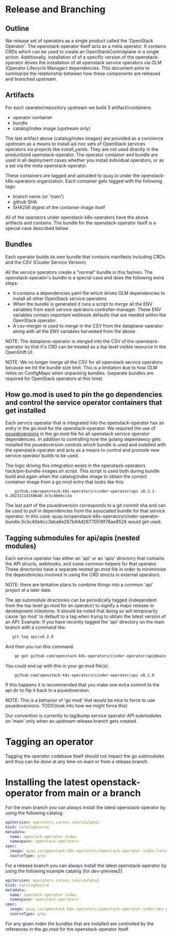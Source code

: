# Release and Branching

## Outline

We release set of operators as a single product called the 'OpenStack Operator'. The openstack-operator itself 
acts as a meta operator. It contains CRDs which can be used to create an OpenStackControlplane in a single action.
Additionally, installation of of a specific version of the openstack-operator drives the installation of all
openstack service operators via OLM (Operator Lifecycle Manager) dependencies. This document aims to summarize the
relationship between how these components are released and branched upstream.

## Artifacts

For each operator/repository upstream we build 3 artifact/containers:

* operator container
* bundle
* catalog/index image (upstream only)

The last artifact above (catalog/index images) are provided as a convience upstream as a means to install ad-hoc sets of 
OpenStack services operators via projects like install_yamls. They are not used directly in the productized openstack-operator.
The operator container and bundle are used in all deployment cases whether you install individual operators, or as a set via
the meta openstack-operator.

These containers are tagged and uploaded to quay.io under the openstack-k8s-operators organization. Each container gets tagged with the following tags:

* branch name (or 'main')
* github SHA
* SHA256 digest of the container image itself

All of the operators under openstack-k8s-operators have the above artifacts and contains. The bundle for the openstack-operator itself is a special case described below.

## Bundles

Each operator builds its own bundle that contains manifests including CRDs and the CSV (Cluster Service Version).

All the service operators create a "normal" bundle in this fashion. The openstack-operator's bundle is a special case and does
the following extra steps:

* It contains a dependencies.yaml file which drives OLM dependencies to install all other OpenStack service operators
* When the bundle is generated it runs a script to *merge* all the ENV variables from each service operators controller-manager. These ENV variables contain important webhook defaults that are needed within the OpenStack operator.
* A csv-merger is used to merge in the CSV from the dataplane-operator along with all the ENV variables harvested from the above.

NOTE: The dataplane-operator is merged into the CSV of the openstack-operator so that it's CRD can be treated
as a top level visible resource in the OpenShift UI.

NOTE: We no longer merge all the CSV for all openstack service operators because we hit the bundle size limit. This is a limitation due to how OLM relies on ConfigMaps when unpacking bundles. (separate bundles are required for OpenStack operators at this time)

## How go.mod is used to pin the go dependencies and control the service operator containers that get installed

Each service operator that is integrated into the openstack-operator has an entry in the go.mod for the openstack-operator.  We required the use of [psuedoversions](https://go.dev/ref/mod#pseudo-versions) in the go.mod file for all openstack service operator dependencies. In addition to controlling how the golang dependency gets installed the psuedoversion controls which bundle is used and installed with the openstack-operator and acts as a means to control and promote new service operator builds to be used.

The logic driving this integration exists in the openstack-operators hack/pin-bundle-images.sh script.
This script is used both during bundle build and again when the catalog/index image to obtain the correct
container image from a go.mod entry that looks like this:
```golang
    github.com/openstack-k8s-operators/cinder-operator/api v0.3.1-0.20231114160640-3c5c40e6cc3a
```
The last part of the psuedoversion corresponds to a git commit sha and can be used to pull in 
dependencies from the associated bundle for that service operator.
In this case: quay.io/openstack-k8s-operators/cinder-operator-bundle:3c5c40e6cc3aba6e287b94d26770519f76ae9528 would get used.

## Tagging submodules for api/apis (nested modules)

Each service operator has either an 'api' or an 'apis' directory that contains the API structs, webhooks, and some common helpers for that operator. These directories have a separate nested go.mod file in order to minimimize the dependencies involved in using
the CRD structs in external operators.

NOTE: there are tentative plans to combine things into a common 'api' project at a later date.

The api submodule directories can be periodically tagged (independent from the top level go.mod for an operator) to signify
a major release or development milestone. It should be noted that doing so will temporarily cause 'go mod' to default to
a tag when trying to obtain the latest version of an API. Example:
If you have recently tagged the 'api' directory on the main branch with a command like:
```bash
   git tag api/v0.2.0
```
And then you run this command:
```bash
    go get github.com/openstack-k8s-operators/cinder-operator/api@main
```
You could end up with this in your go.mod file(s):
```golang
    github.com/openstack-k8s-operators/cinder-operator/api v0.2.0
```

If this happens it is recommended that you make one extra commit to the api dir to flip it back to a psuedoversion.

NOTE: This is a behavior of 'go mod' that would be nice to force to use psuedoversions. TODO(look into how we might force this)

Our convention is currently to tag/bump service operator API submodules on 'main' only when an upstream release branch gets created.

# Tagging an operator

Tagging the operator codebase itself should not impact the go submodules and thus can be done at any time on main or from a release branch.

# Installing the latest openstack-operator from main or a branch

For the main branch you can always install the latest openstack-operator by using the following catalog:

```yaml
apiVersion: operators.coreos.com/v1alpha1
kind: CatalogSource
metadata:
  name: opentack-operator-index
  namespace: openstack-operators
spec:
  image: quay.io/openstack-k8s-operators/openstack-operator-index:latest
  sourceType: grpc
```

For a release branch you can always install the latest openstack-operator by using the following example catalog (for dev-preview2):

```yaml
apiVersion: operators.coreos.com/v1alpha1
kind: CatalogSource
metadata:
  name: opentack-operator-index
  namespace: openstack-operators
spec:
  image: quay.io/openstack-k8s-operators/openstack-operator-index:dev-preview2-latest
  sourceType: grpc
```

For any given index the bundles that are installed are controlled by the references in the go.mod for the openstack-operator itself.
